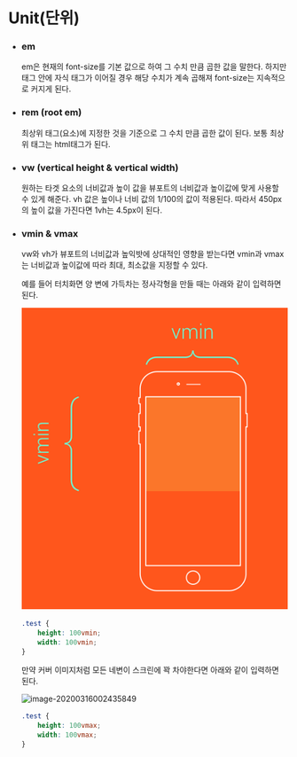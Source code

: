 # Unit(단위)

- ### em 

  em은 현재의 font-size를 기본 값으로 하여 그 수치 만큼 곱한 값을 말한다.
  하지만 태그 안에 자식 태그가 이어질 경우 해당 수치가 계속 곱해져 font-size는 지속적으로 커지게 된다.
  
  
  
- ### rem (root em)

  최상위 태그(요소)에 지정한 것을 기준으로 그 수치 만큼 곱한 값이 된다. 보통 최상위 태그는 html태그가 된다.

  

- ### vw (vertical height & vertical width)

  원하는 타겟 요소의 너비값과 높이 값을 뷰포트의 너비값과 높이값에 맞게 사용할 수 있게 해준다.
  vh 값은 높이나 너비 값의 1/100의 값이 적용된다.
  따라서 450px의 높이 값을 가진다면 1vh는 4.5px이 된다.

  

- ### vmin & vmax

  vw와 vh가 뷰포트의 너비값과 높익밧에 상대적인 영향을 받는다면 vmin과 vmax는 너비값과 높이값에 따라 최대, 최소값을 지정할 수 있다.

  예를 들어 터치화면 양 변에 가득차는 정사각형을 만들 때는 아래와 같이 입력하면 된다.

  ![image-20200316002416640](./images/image-20200316002416640.png)

  ```css
  .test {
      height: 100vmin;
      width: 100vmin;
  }
  ```

  만약 커버 이미지처럼 모든 네변이 스크린에 꽉 차야한다면 아래와 같이 입력하면 된다.

  ![image-20200316002435849](/images/image-20200316002435849.png)

  ```css
  .test {
      height: 100vmax;
      width: 100vmax;
  }
  ```

  

